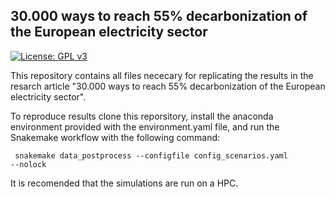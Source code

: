 ## 30.000 ways to reach 55% decarbonization of the European electricity sector

[![License: GPL v3](https://img.shields.io/badge/License-GPLv3-blue.svg)](https://www.gnu.org/licenses/gpl-3.0)

This repository contains all files nececary for replicating the results in the resarch article "30.000 ways to reach 55% decarbonization of the European electricity sector". 

To reproduce results clone this reporsitory, install the anaconda environment provided with the environment.yaml file, and run the Snakemake workflow with the following command:

<code> snakemake data_postprocess --configfile config_scenarios.yaml --nolock </code>

It is recomended that the simulations are run on a HPC.